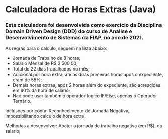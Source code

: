# Calculadora de Horas Extras (Java)

### Esta calculadora foi desenvolvida como exercicio da Disciplina Domain Driven Design (DDD) do curso de Analise e Desenvolvimento de Sistemas da FIAP, no ano de 2021.

As regras para o calculo, seguem na lista abaixo:
* Jornada de Trabalho de 8 horas;
* Salario Mensal de R$ 3.500,00;
* Total de 22 dias trabalhados no mês;
* Adicional por hora extra, até as duas primeiras horas após o expediente, eram de 55%;
* Demais horas extras, após 2 horas além do expediente, são acrescidas em 60% da hora de salario;
* Nao pode usar também o operador logico IF/Else, apenas o Operador Ternário.

Inclusões por conta: Reconhecimento de Jornada Negativa, impossibilitando calculo de hora extra.

Melhorias a desenvolver: Abater a jornada de trabalho negativa (em R$), do salario;


